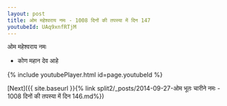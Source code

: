 ```yaml
---
layout: post
title: ओम महेश्वराय नमः - 1008 दिनों की तपस्या में दिन 147
youtubeId: UAq9xnfRTjM
---
```

 
 
 ओम महेश्वराय नमः  
 
 -  कोण महान देव आहे 
 
  
 
  
 
 
 
 
 
 


{% include youtubePlayer.html id=page.youtubeId %}
 
[Next]({{ site.baseurl }}{% link  split2/_posts/2014-09-27-ओम भूतः चारीने नमः - 1008 दिनों की तपस्या में दिन 146.md%})
 
